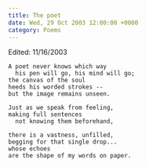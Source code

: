 ```yaml
---
title: The poet
date: Wed, 29 Oct 2003 12:00:00 +0000
category: Poems
---
```


Edited: 11/16/2003

    A poet never knows which way  
      his pen will go, his mind will go;  
    the canvas of the soul  
    heeds his worded strokes --  
    but the image remains unseen.

    Just as we speak from feeling,  
    making full sentences  
      not knowing them beforehand,

    there is a vastness, unfilled,  
    begging for that single drop...  
    whose echoes  
    are the shape of my words on paper.


